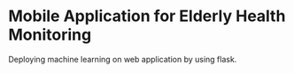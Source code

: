 # Mobile Application for Elderly Health Monitoring
Deploying machine learning on web application by using flask.
